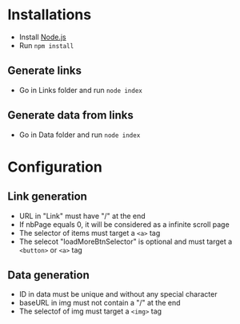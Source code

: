 # Installations
- Install [Node.js](https://nodejs.org/en/download/)
- Run `npm install`

## Generate links
- Go in Links folder and run `node index`

## Generate data from links
- Go in Data folder and run `node index`

# Configuration   
## Link generation
 - URL in "Link" must have "/" at the end
 - If nbPage equals 0, it will be considered as a infinite scroll page
 - The selector of items must target a `<a>` tag  
 - The selecot "loadMoreBtnSelector" is optional and must target a `<button>` or `<a>` tag  
  
## Data generation
 - ID in data must be unique and without any special character
 - baseURL in img must not contain a "/" at the end
 - The selectof of img must target a `<img>` tag
